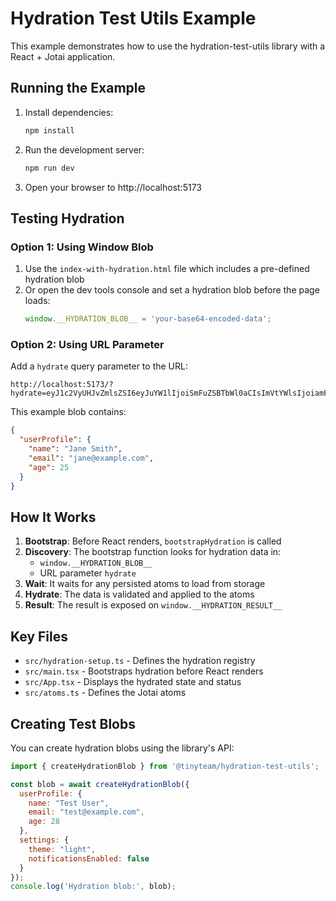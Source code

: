 # Hydration Test Utils Example

This example demonstrates how to use the hydration-test-utils library with a React + Jotai application.

## Running the Example

1. Install dependencies:
   ```bash
   npm install
   ```

2. Run the development server:
   ```bash
   npm run dev
   ```

3. Open your browser to http://localhost:5173

## Testing Hydration

### Option 1: Using Window Blob
1. Use the `index-with-hydration.html` file which includes a pre-defined hydration blob
2. Or open the dev tools console and set a hydration blob before the page loads:
   ```javascript
   window.__HYDRATION_BLOB__ = 'your-base64-encoded-data';
   ```

### Option 2: Using URL Parameter
Add a `hydrate` query parameter to the URL:
```
http://localhost:5173/?hydrate=eyJ1c2VyUHJvZmlsZSI6eyJuYW1lIjoiSmFuZSBTbWl0aCIsImVtYWlsIjoiamFuZUBleGFtcGxlLmNvbSIsImFnZSI6MjV9fQ
```

This example blob contains:
```json
{
  "userProfile": {
    "name": "Jane Smith",
    "email": "jane@example.com",
    "age": 25
  }
}
```

## How It Works

1. **Bootstrap**: Before React renders, `bootstrapHydration` is called
2. **Discovery**: The bootstrap function looks for hydration data in:
   - `window.__HYDRATION_BLOB__`
   - URL parameter `hydrate`
3. **Wait**: It waits for any persisted atoms to load from storage
4. **Hydrate**: The data is validated and applied to the atoms
5. **Result**: The result is exposed on `window.__HYDRATION_RESULT__`

## Key Files

- `src/hydration-setup.ts` - Defines the hydration registry
- `src/main.tsx` - Bootstraps hydration before React renders
- `src/App.tsx` - Displays the hydrated state and status
- `src/atoms.ts` - Defines the Jotai atoms

## Creating Test Blobs

You can create hydration blobs using the library's API:

```javascript
import { createHydrationBlob } from '@tinyteam/hydration-test-utils';

const blob = await createHydrationBlob({
  userProfile: {
    name: "Test User",
    email: "test@example.com",
    age: 28
  },
  settings: {
    theme: "light",
    notificationsEnabled: false
  }
});
console.log('Hydration blob:', blob);
```